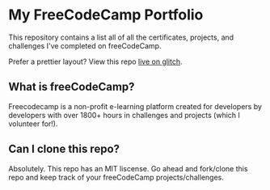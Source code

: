 # My FreeCodeCamp Portfolio

This repository contains a list all of all the certificates, projects, and challenges I've completed on
freeCodeCamp.

Prefer a prettier layout? View this repo [live on glitch](https://ac-algorithms.glitch.me/).

## What is freeCodeCamp?
Freecodecamp is a non-profit e-learning platform created for developers by developers with over 1800+ hours in challenges and projects (which I volunteer for!).

## Can I clone this repo?
Absolutely. This repo has an MIT liscense.
Go ahead and fork/clone this repo and keep track of your
freeCodeCamp projects/challenges.


